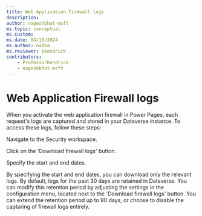 ```yaml
---
title: Web Application Firewall logs
description: 
author: nageshbhat-msft
ms.topic: conceptual
ms.custom: 
ms.date: 04/15/2024
ms.author: nabha
ms.reviewer: kkendrick
contributors:
    - ProfessorKendrick
    - nageshbhat-msft
---
```

# Web Application Firewall logs

When you activate the web application firewall in Power Pages, each request's logs are captured and stored in your Dataverse instance. To access these logs, follow these steps: 

Navigate to the Security workspace. 

Click on the 'Download firewall logs' button. 

Specify the start and end dates. 

By specifying the start and end dates, you can download only the relevant logs. By default, logs for the past 30 days are retained in Dataverse. You can modify this retention period by adjusting the settings in the configuration menu, located next to the 'Download firewall logs' button. You can extend the retention period up to 90 days, or choose to disable the capturing of firewall logs entirely. 